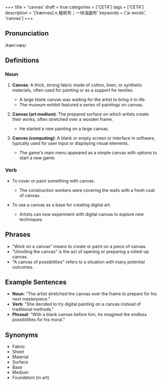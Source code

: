 +++
title = 'canvas'
draft = true
categories = ['CET4']
tags = ['CET4']
description = '[ˈkænvəs] n.粗帆布；一块油画布'
keywords = ['ai words', 'canvas']
+++

## Pronunciation
/kænˈvæs/

## Definitions
### Noun
1. **Canvas**: A thick, strong fabric made of cotton, linen, or synthetic materials, often used for painting or as a support for textiles.
   - A large blank canvas was waiting for the artist to bring it to life.
   - The museum exhibit featured a series of paintings on canvas.

2. **Canvas (art medium)**: The prepared surface on which artists create their works, often stretched over a wooden frame.
   - He started a new painting on a large canvas.

3. **Canvas (computing)**: A blank or empty screen or interface in software, typically used for user input or displaying visual elements.
   - The game's main menu appeared as a simple canvas with options to start a new game.

### Verb
- To cover or paint something with canvas.
   - The construction workers were covering the walls with a fresh coat of canvas.

- To use a canvas as a base for creating digital art.
   - Artists can now experiment with digital canvas to explore new techniques.

## Phrases
- "Work on a canvas" means to create or paint on a piece of canvas.
- "Unrolling the canvas" is the act of opening or preparing a rolled-up canvas.
- "A canvas of possibilities" refers to a situation with many potential outcomes.

## Example Sentences
- **Noun**: "The artist stretched the canvas over the frame to prepare for his next masterpiece."
- **Verb**: "She decided to try digital painting on a canvas instead of traditional methods."
- **Phrasal**: "With a blank canvas before him, he imagined the endless possibilities for his mural."

## Synonyms
- Fabric
- Sheet
- Material
- Surface
- Base
- Medium
- Foundation (in art)
